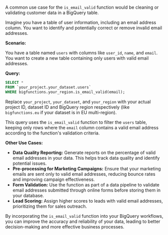 A common use case for the `is_email_valid` function would be cleaning or validating customer data in a BigQuery table.

Imagine you have a table of user information, including an email address column. You want to identify and potentially correct or remove invalid email addresses.

**Scenario:**

You have a table named `users` with columns like `user_id`, `name`, and `email`. You want to create a new table containing only users with valid email addresses.

**Query:**

```sql
SELECT *
FROM `your_project.your_dataset.users`
WHERE bigfunctions.your_region.is_email_valid(email);

```

Replace `your_project`, `your_dataset`, and `your_region` with your actual project ID, dataset ID and BigQuery region respectively (like `bigfunctions.eu` if your dataset is in EU multi-region).

This query uses the `is_email_valid` function to filter the `users` table, keeping only rows where the `email` column contains a valid email address according to the function's validation criteria.

**Other Use Cases:**

* **Data Quality Reporting:**  Generate reports on the percentage of valid email addresses in your data. This helps track data quality and identify potential issues.
* **Pre-processing for Marketing Campaigns:** Ensure that your marketing emails are sent only to valid email addresses, reducing bounce rates and improving campaign effectiveness.
* **Form Validation:** Use the function as part of a data pipeline to validate email addresses submitted through online forms before storing them in your database.
* **Lead Scoring:** Assign higher scores to leads with valid email addresses, prioritizing them for sales outreach.


By incorporating the `is_email_valid` function into your BigQuery workflows, you can improve the accuracy and reliability of your data, leading to better decision-making and more effective business processes.
